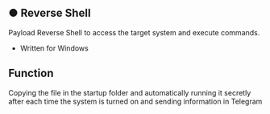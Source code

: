 
## ● Reverse Shell
Payload Reverse Shell to access the target system and execute commands.
 - Written for Windows

## Function
Copying the file in the startup folder and automatically running it secretly after each time the system is turned on and sending information in Telegram
